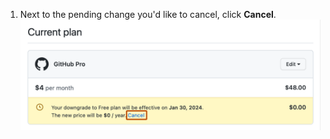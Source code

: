 1. Next to the pending change you'd like to cancel, click **Cancel**.
  ![Screenshot the "Current plan" section. After the text "The new price will be $0/year", a link labeled "Cancel" is highlighted with an orange outline.](/assets/images/help/billing/cancel-pending-changes-link.png)
